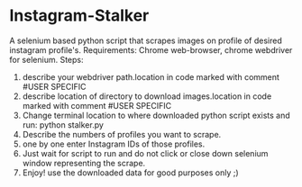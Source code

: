 # Instagram-Stalker
A selenium based python script that scrapes images on profile of desired instagram profile's.
Requirements: Chrome web-browser, chrome webdriver for selenium.
Steps:
1. describe your webdriver path.location in code marked with comment #USER SPECIFIC
2. describe location of directory to download images.location in code marked with comment #USER SPECIFIC
3. Change terminal location to where downloaded python script exists and run: python stalker.py
4. Describe the numbers of profiles you want to scrape.
5. one by one enter Instagram IDs of those profiles. 
6. Just wait for script to run and do not click or close down selenium window representing the scrape.
7. Enjoy! use the downloaded data for good purposes only ;)
